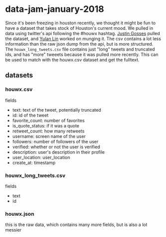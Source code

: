 # data-jam-january-2018

Since it's been freezing in houston recently, we thought it might be fun to have a dataset that takes stock of Houston's current mood. We pulled in data using twitter's api following the #houwx hashtag. [Justin Gosses](https://twitter.com/JustinGosses) pulled the dataset, and [Yulan Lin](https://twitter.com/y3l2n) worked on munging it. The csv contains a lot less information than the raw json dump from the api, but is more structured. The `houwx_long_tweets.csv` file contains just "long" tweets and truncated ids, and has "more" tweeets because it was pulled more recently. This can be used to match with the houwx.csv dataset and get the fulltext.


## datasets

### houwx.csv
fields

- text: text of the tweet, potentially truncated
- id: id of the tweet
- favorite_count: number of favorites
- is_quote_status: if it was a quote
- retweet_count: how many retweets
- username: screen name of the user
- followers: number of followers of the user
- verified: whether or not the user is verified
- description: user's description in their profile
- user_location: user_location
- create_at: timestamp


### houwx_long_tweets.csv
fields
- text
- id

### houwx.json
this is the raw data, which contains many more fields, but is also a lot messier
